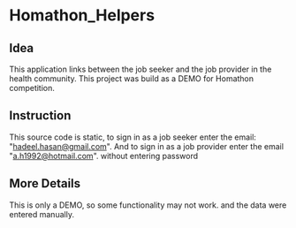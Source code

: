 # Homathon_Helpers

## Idea
This application links between the job seeker and the job provider in the health community.
This project was build as a DEMO for Homathon competition.


## Instruction
This source code is static, to sign in as a job seeker enter the email: "hadeel.hasan@gmail.com". And to sign in as a job provider enter the email "a.h1992@hotmail.com". without entering password


## More Details 
This is only a DEMO, so some functionality may not work. and the data were entered manually.
